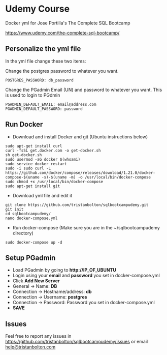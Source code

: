 # Udemy Course
Docker yml for Jose Portilla's The Complete SQL Bootcamp

https://www.udemy.com/the-complete-sql-bootcamp/

## Personalize the yml file
In the yml file change these two items:

Change the postgres password to whatever you want.

```POSTGRES_PASSWORD: db_password```

Change the PGadmin Email (UN) and password to whatever you want. This is used to login to PGdmin 

```
PGADMIN_DEFAULT_EMAIL: email@address.com
PGADMIN_DEFAULT_PASSWORD: password
```

## Run Docker
* Download and install Docker and git (Ubuntu instructions below)

```
sudo apt-get install curl
curl -fsSL get.docker.com -o get-docker.sh
sh get-docker.sh
sudo usermod -aG docker $(whoami)
sudo service docker restart
sudo -i sudo curl -L https://github.com/docker/compose/releases/download/1.21.0/docker-compose-$(uname -s)-$(uname -m) -o /usr/local/bin/docker-compose
sudo chmod +x /usr/local/bin/docker-compose
sudo apt-get install git
```

* Download yml file and edit it
```
git clone https://github.com/tristanbolton/sqlbootcampudemy.git
git init
cd sqlbootcampudemy/
nano docker-compose.yml
```

* Run docker-compose (Make sure you are in the ~/sqlbootcampudemy directory)

```sudo docker-compose up -d```

## Setup PGadmin

* Load PGadmin by going to **http://IP_OF_UBUNTU**
* Login using your **email** and **password** you set in docker-compose.yml
* Click **Add New Server**
* General -> Name: **DB**
* Connection -> Hostname/address: **db**
* Connection -> Username: **postgres**
* Connection -> Password: Password you set in docker-compose.yml
* **SAVE**
        

## Issues
Feel free to report any issues in https://github.com/tristanbolton/sqlbootcampudemy/issues or email help@tristanbolton.com
